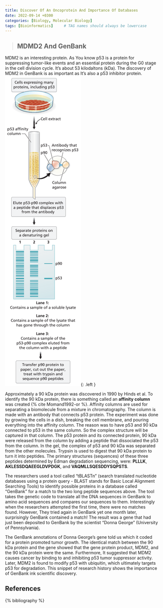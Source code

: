 ```yaml
---
title: Discover Of An Oncoprotein And Importance Of Databases
date: 2022-09-14 +0300
categories: [Biology, Molecular Biology]
tags: [Bioinformatics]     # TAG names should always be lowercase
---
```


>## MDMD2 And GenBank

MDM2 is an interesting protein. As You know p53 is a protein for suppressing tumor-like events and an essential protein during the G0 stage in the cell division cycle. It’s about 53 kilodaltons (kDa). The discovery of MDM2 in GenBank is as important as It’s also a p53 inhibitor protein.![Desktop View](/assets/img/site-images/Image1.png){: .left }


Approximately a 90 kDa protein was discovered in 1990 by Hinds et al. To identify the 90 kDa protein, there is something called an **affinity column** was created {% cite Momand1992-or %}. Affinity columns are used for separating a biomolecule from a mixture in chromatography. The column is made with an antibody that connects p53 protein. The experiment was done by growing the cells in a dish, breaking the cell membrane, and pouring everything into the affinity column. The reason was to have p53 and 90 kDa connected to p53 in the same column. So the complex structure will be captured in that column. The p53 protein and its connected protein, 90 kDa were released from the column by adding a peptide that dissociated the p53 from the column. In the gel, the complex of p53 and 90 kDa was separated from the other molecules. Trypsin is used to digest that 90 kDa protein to turn it into peptides. The primary structures (sequences) of these three peptides determined by Edman degradation sequencing, were: **PLLLK**, **AKLESSDQAEEGLDVPDGK**, and **VAQMLLSQESDDYSQPSTS**.

The researchers used a tool called “tBLASTn” (search translated nucleotide databases using a protein query - BLAST stands for Basic Local Alignment Searching Tools) to identify possible proteins in a database called “GenBank” for a match to the two long peptide sequences above. The tool takes the genetic code to translate all the DNA sequences in GenBank to amino acid sequences and compares our sequences to them. Interestingly when the researchers attempted the first time, there were no matches found. However, They tried again in GenBank yet one month later, surprisingly GenBank contained a match! The result was a gene that had just been deposited to GenBank by the scientist “Donna George” (University of Pennsylvania).

The GenBank annotations of Donna George’s gene told us which it coded for a protein promoted tumor growth. The identical match between the 90 kDa protein and the gene showed that the gene protein product, MDM2, and the 90 kDa protein were the same. Furthermore, It suggested that MDM2 causes cancer by binding to and inhibiting p53 tumor suppressor activity. Later, MDM2 is found to modify p53 with ubiquitin, which ultimately targets p53 for degradation. This snippet of research history shows the importance of GenBank ink scientific discovery.

## References
{% bibliography %}


